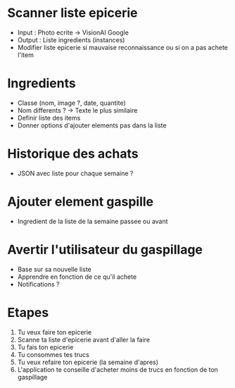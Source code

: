 # Scanner liste epicerie
- Input : Photo ecrite -> VisionAI Google
- Output : Liste ingredients (instances)
- Modifier liste epicerie si mauvaise reconnaissance ou si on a pas achete l'item

# Ingredients
- Classe (nom, image ?, date, quantite)
- Nom differents ? -> Texte le plus similaire
- Definir liste des items
- Donner options d'ajouter elements pas dans la liste

# Historique des achats
- JSON avec liste pour chaque semaine ?

# Ajouter element gaspille
- Ingredient de la liste de la semaine passee ou avant 

# Avertir l'utilisateur du gaspillage
- Base sur sa nouvelle liste
- Apprendre en fonction de ce qu'il achete
- Notifications ?

# Etapes
1. Tu veux faire ton epicerie
2. Scanne ta liste d'epicerie avant d'aller la faire
3. Tu fais ton epicerie
4. Tu consommes tes trucs
5. Tu veux refaire ton epicerie (la semaine d'apres)
6. L'application te conseille d'acheter moins de trucs en fonction de ton gaspillage